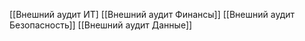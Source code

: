 [[Внешний аудит ИТ]
[[Внешний аудит Финансы]]
[[Внешний аудит Безопасность]]
[[Внешний аудит Данные]]
